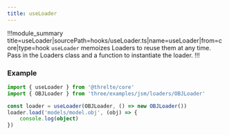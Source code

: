 ```yaml
---
title: useLoader
---
```


!!!module_summary title=useLoader|sourcePath=hooks/useLoader.ts|name=useLoader|from=core|type=hook
`useLoader` memoizes Loaders to reuse them at any time. Pass in the Loaders class and a function to instantiate the loader.
!!!

### Example <!-- omit in toc -->

```ts
import { useLoader } from '@threlte/core'
import { OBJLoader } from 'three/examples/jsm/loaders/OBJLoader'

const loader = useLoader(OBJLoader, () => new OBJLoader())
loader.load('models/model.obj', (obj) => {
	console.log(object)
})
```
